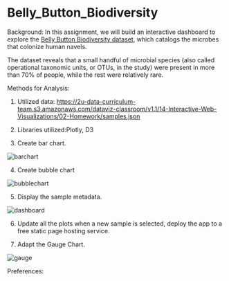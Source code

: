 # Belly_Button_Biodiversity
Background:
In this assignment, we will build an interactive dashboard to explore the [Belly Button Biodiversity dataset](http://robdunnlab.com/projects/belly-button-biodiversity/), which catalogs the microbes that colonize human navels.

The dataset reveals that a small handful of microbial species (also called operational taxonomic units, or OTUs, in the study) were present in more than 70% of people, while the rest were relatively rare.

Methods for Analysis:

1. Utilized data:  https://2u-data-curriculum-team.s3.amazonaws.com/dataviz-classroom/v1.1/14-Interactive-Web-Visualizations/02-Homework/samples.json

2. Libraries utilized:Plotly, D3

3. Create bar chart.

![barchart](https://user-images.githubusercontent.com/100891182/176012650-567ed39c-e22a-4849-b687-d81189e7c409.png)


4. Create bubble chart

![bubblechart](https://user-images.githubusercontent.com/100891182/176012740-d4d84ca0-08a6-4663-8d9a-b021d59792d2.png)



5. Display the sample metadata.

![dashboard](https://user-images.githubusercontent.com/100891182/176013143-ae1ff509-c294-4f76-9b35-fb57ba500af9.png)



6. Update all the plots when a new sample is selected, deploy the app to a free static page hosting service.

7. Adapt the Gauge Chart.

![gauge](https://user-images.githubusercontent.com/100891182/176012803-7c4d7215-58d3-4188-9ef4-4a293748cbfd.png)


Preferences:



